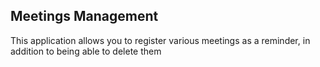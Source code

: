 ## Meetings Management

This application allows you to register various meetings as a reminder, in addition to being able to delete them
